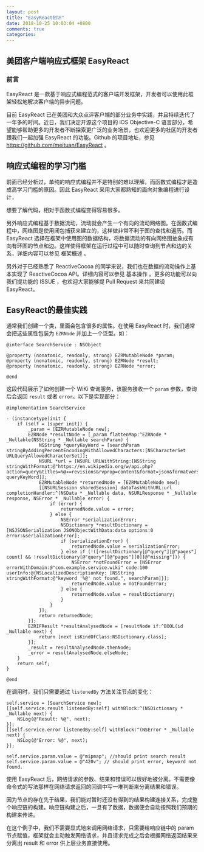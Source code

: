 ```yaml
---
layout: post
title: "EasyReact初识"
date: 2018-10-25 10:03:04 +0800
comments: true
categories: 
---
```

## 美团客户端响应式框架 EasyReact 
### 前言
EasyReact 是一款基于响应式编程范式的客户端开发框架，开发者可以使用此框架轻松地解决客户端的异步问题。

目前 EasyReact 已在美团和大众点评客户端的部分业务中实践，并且持续迭代了一年多的时间。近日，我们决定开源这个项目的 iOS Objective-C 语言部分，希望能够帮助更多的开发者不断探索更广泛的业务场景，也欢迎更多的社区的开发者跟我们一起加强 EasyReact 的功能。Github 的项目地址，参见 https://github.com/meituan/EasyReact 。
<!-- more -->

## 响应式编程的学习门槛
前面已经分析过，单纯的响应式编程并不是特别的难以理解，而函数式编程才是造成高学习门槛的原因。因此 EasyReact 采用大家都熟知的面向对象编程进行设计，

想要了解代码，相对于函数式编程变得容易很多。

另外响应式编程基于数据流动，流动就会产生一个有向的流动网络图。在函数式编程中，网络图是使用闭包捕获来建立的，这样做非常不利于图的查找和遍历。而 EasyReact 选择在框架中使用图的数据结构，将数据流动的有向网络图抽象成有向有环图的节点和边。这样使得框架在运行过程中可以随时查询到节点和边的关系，详细内容可以参见 框架概述 。

另外对于已经熟悉了 ReactiveCocoa 的同学来说，我们也在数据的流动操作上基本实现了 ReactiveCocoa API。详细内容可以参见 基本操作 。更多的功能可以向我们提功能的 ISSUE ，也欢迎大家能够提 Pull Request 来共同建设 EasyReact。

## EasyReact的最佳实践

通常我们创建一个类，里面会包含很多的属性。在使用 EasyReact 时，我们通常会把这些属性包装为 `EZRNode` 并加上一个泛型。如：

``` objc SearchService.h
@interface SearchService : NSObject

@property (nonatomic, readonly, strong) EZRMutableNode *param;
@property (nonatomic, readonly, strong) EZRNode *result;
@property (nonatomic, readonly, strong) EZRNode *error;

@end
```

这段代码展示了如何创建一个 WiKi 查询服务，该服务接收一个 `param` 参数，查询后会返回 `result` 或者 `error`。以下是实现部分：

```objc SearchService.m
@implementation SearchService

- (instancetype)init {
    if (self = [super init]) {
        _param = [EZRMutableNode new];
        EZRNode *resultNode = [_param flattenMap:^EZRNode * _Nullable(NSString * _Nullable searchParam) {
            NSString *queryKeyWord = [searchParam stringByAddingPercentEncodingWithAllowedCharacters:[NSCharacterSet  URLQueryAllowedCharacterSet]];
            NSURL *url = [NSURL URLWithString:[NSString stringWithFormat:@"https://en.wikipedia.org/w/api.php?action=query&titles=%@∝=revisions&rvprop=content&format=json&formatversion=2", queryKeyWord]];
            EZRMutableNode *returnedNode = [EZRMutableNode new];
            [[NSURLSession sharedSession] dataTaskWithURL:url completionHandler:^(NSData * _Nullable data, NSURLResponse * _Nullable response, NSError * _Nullable error) {
                if (error) {
                    returnedNode.value = error;
                } else {
                    NSError *serializationError;
                    NSDictionary *resultDictionary = [NSJSONSerialization JSONObjectWithData:data options:0 error:&serializationError];
                    if (serializationError) {
                        returnedNode.value = serializationError;
                    } else if (!([resultDictionary[@"query"][@"pages"] count] && !resultDictionary[@"query"][@"pages"][0][@"missing"])) {
                        NSError *notFoundError = [NSError errorWithDomain:@"com.example.service.wiki" code:100 userInfo:@{NSLocalizedDescriptionKey: [NSString stringWithFormat:@"keyword '%@' not found.", searchParam]}];
                        returnedNode.value = notFoundError;
                    } else {
                        returnedNode.value = resultDictionary;
                    }
                }
            }];
            return returnedNode;
        }];
        EZRIFResult *resultAnalysedNode = [resultNode if:^BOOL(id  _Nullable next) {
            return [next isKindOfClass:NSDictionary.class];
        }];
        _result = resultAnalysedNode.thenNode;
        _error = resultAnalysedNode.elseNode;
    }
    return self;
}

@end

```
在调用时，我们只需要通过 `listenedBy` 方法关注节点的变化：

```objc ViewController.m
self.service = [SearchService new];
[[self.service.result listenedBy:self] withBlock:^(NSDictionary * _Nullable next) {
    NSLog(@"Result: %@", next);
}];
[[self.service.error listenedBy:self] withBlock:^(NSError * _Nullable next) {
    NSLog(@"Error: %@", next);
}];

self.service.param.value = @"mipmap"; //should print search result
self.service.param.value = @"420v"; // should print error, keyword not found.
```

使用 EasyReact 后，网络请求的参数、结果和错误可以很好地被分离。不需要像命令式的写法那样在网络请求返回的回调中写一堆判断来分离结果和错误。

因为节点的存在先于结果，我们能对暂时还没有得到的结果构建连接关系，完成整个响应链的构建。响应链构建之后，一旦有了数据，数据便会自动按照我们预期的构建来传递。

在这个例子中，我们不需要显式地来调用网络请求，只需要给响应链中的 param 节点赋值，框架就会主动触发网络请求，并且请求完成之后会根据网络返回结果来分离出 result 和 error 供上层业务直接使用。

